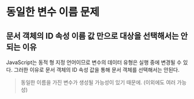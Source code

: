 # 동일한 변수 이름 문제

## 문서 객체의 ID 속성 이름 값 만으로 대상을 선택해서는 안되는 이유
JavaScript는 동적 형 지정 언어이므로 변수의 데이터 유형은 실행 중에 변경될 수 있다. 그러한 이유로 문서 객체의 ID 속성 값을 통해 문서 객체를 선택해서는 안된다. 

> 동일한 이름을 가진 변수가 생성될 가능성이 있기 때문에. (이외에도 여러 가능성)


<br/>
<br/>
<br/>